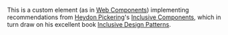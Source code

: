 This is a custom element (as in
[Web Components](https://www.webcomponents.org/specs)) implementing
recommendations from [Heydon Pickering](https://www.heydonworks.com)'s
[Inclusive Components](http://inclusive-components.club/toggle-button/), which
in turn draw on his excellent book
[Inclusive Design Patterns](https://shop.smashingmagazine.com/products/inclusive-design-patterns).
